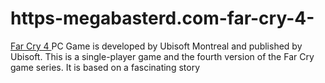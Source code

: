 # https-megabasterd.com-far-cry-4-
[Far Cry 4 ](https://megabasterd.com/far-cry-4/)PC Game is developed by Ubisoft Montreal and published by Ubisoft. This is a single-player game and the fourth version of the Far Cry game series. It is based on a fascinating story
